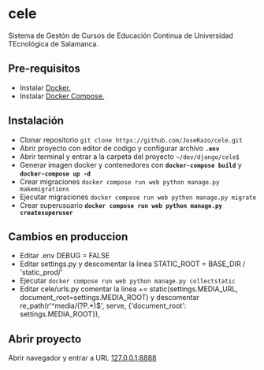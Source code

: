# cele

Sistema de Gestón de Cursos de Educación Continua de Universidad TEcnológica de Salamanca.

## Pre-requisitos

- Instalar [Docker.](https://www.docker.com/get-started)
- Instalar [Docker Compose.](https://docs.docker.com/compose/install/)

## Instalación

- Clonar repositorio `git clone https://github.com/JoseRazo/cele.git`
- Abrir proyecto con editor de codigo y configurar archivo **`.env`**
- Abrir terminal y entrar a la carpeta del proyecto `~/dev/django/cele$`
- Generar imagen docker y contenedores con **`docker-compose build`** y **`docker-compose up -d`**
- Crear migraciones `docker compose run web python manage.py makemigrations`
- Ejecutar migraciones `docker compose run web python manage.py migrate`
- Crear superusuario **`docker compose run web python manage.py createsuperuser`**

## Cambios en produccion
- Editar .env DEBUG = FALSE
- Editar settings.py y descomentar la linea STATIC_ROOT = BASE_DIR / 'static_prod/'
- Ejecutar `docker compose run web python manage.py collectstatic`
- Editar cele/urls.py comentar la linea += static(settings.MEDIA_URL, document_root=settings.MEDIA_ROOT) y descomentar re_path(r'^media/(?P<path>.*)$', serve, {'document_root': settings.MEDIA_ROOT}),

## Abrir proyecto

Abrir navegador y entrar a URL [127.0.0.1:8888](http://127.0.0.1:8080)

